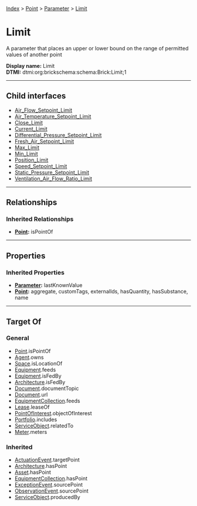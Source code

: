 [Index](../../../index.md) > [Point](../../Point.md) > [Parameter](../Parameter.md) > [Limit](#)
# Limit

A parameter that places an upper or lower bound on the range of permitted values of another point


**Display name:** Limit<br />
**DTMI:** dtmi:org:brickschema:schema:Brick:Limit;1

---

## Child interfaces
* [Air_Flow_Setpoint_Limit](Air_Flow_Setpoint-/Air_Flow_Setpoint_Limit.md)
* [Air_Temperature_Setpoint_Limit](../Temperature-/Air_Temperature_Setpoint_Limit/Air_Temperature_Setpoint_Limit.md)
* [Close_Limit](Close-.md)
* [Current_Limit](Current-.md)
* [Differential_Pressure_Setpoint_Limit](Differential_Pressure_Setpoint-/Differential_Pressure_Setpoint_Limit.md)
* [Fresh_Air_Setpoint_Limit](Fresh_Air_Setpoint-/Fresh_Air_Setpoint_Limit.md)
* [Max_Limit](Max-/Max_Limit.md)
* [Min_Limit](Min-/Min_Limit.md)
* [Position_Limit](Position-/Position_Limit.md)
* [Speed_Setpoint_Limit](Speed_Setpoint-/Speed_Setpoint_Limit.md)
* [Static_Pressure_Setpoint_Limit](Static_Pressure_Setpoint-/Static_Pressure_Setpoint_Limit.md)
* [Ventilation_Air_Flow_Ratio_Limit](Ventilation_Air_Flow_Ratio-.md)

---

## Relationships

### Inherited Relationships
* **[Point](../../Point.md):** isPointOf

---

## Properties

### Inherited Properties
* **[Parameter](../Parameter.md):** lastKnownValue
* **[Point](../../Point.md):** aggregate, customTags, externalIds, hasQuantity, hasSubstance, name

---

## Target Of
### General
* [Point](../../Point.md).isPointOf
* [Agent](../../../Agent/Agent.md).owns
* [Space](../../../Space/Space.md).isLocationOf
* [Equipment](../../../Asset/Equipment/Equipment.md).feeds
* [Equipment](../../../Asset/Equipment/Equipment.md).isFedBy
* [Architecture](../../../Space/Architecture/Architecture.md).isFedBy
* [Document](../../../Information/Document/Document.md).documentTopic
* [Document](../../../Information/Document/Document.md).url
* [EquipmentCollection](../../../Collection/Equipment-.md).feeds
* [Lease](../../../Event/Lease.md).leaseOf
* [PointOfInterest](../../../Information/PointOfInterest.md).objectOfInterest
* [Portfolio](../../../Collection/Portfolio.md).includes
* [ServiceObject](../../../Information/ServiceObject/ServiceObject.md).relatedTo
* [Meter](../../../Asset/Equipment/Meter/Meter.md).meters
### Inherited
* [ActuationEvent](../../../Event/Point-/ActuationEvent.md).targetPoint
* [Architecture](../../../Space/Architecture/Architecture.md).hasPoint
* [Asset](../../../Asset/Asset.md).hasPoint
* [EquipmentCollection](../../../Collection/Equipment-.md).hasPoint
* [ExceptionEvent](../../../Event/Point-/ExceptionEvent.md).sourcePoint
* [ObservationEvent](../../../Event/Point-/ObservationEvent.md).sourcePoint
* [ServiceObject](../../../Information/ServiceObject/ServiceObject.md).producedBy
